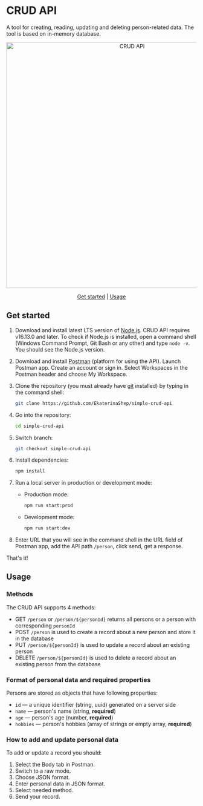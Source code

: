 # CRUD API

A tool for creating, reading, updating and deleting person-related data. The tool is based on in-memory database.

<p align="center">
<img src="https://user-images.githubusercontent.com/77797681/143687048-9d38dd33-27d9-47e4-b3ba-0ee07b716f1e.jpg" alt="CRUD API" style="width: 650px"/>
</p>

<p align="center">
<a href="#get-started">Get started</a> | <a href="#usage">Usage</a>
</p>

## Get started

1. Download and install latest LTS version of [Node.js](https://nodejs.org/en/). CRUD API requires v16.13.0 and later. To check if Node.js is installed, open a command shell (Windows Command Prompt, Git Bash or any other) and type `node -v`. You should see the Node.js version.

2. Download and install [Postman](https://www.postman.com/downloads/) (platform for using the API). Launch Postman app. Create an account or sign in. Select Workspaces in the Postman header and choose My Workspace.

3. Clone the repository (you must already have [git](https://git-scm.com/downloads) installed) by typing in the command shell:

   ```sh
   git clone https://github.com/EkaterinaShep/simple-crud-api
   ```

4. Go into the repository:

   ```sh
   cd simple-crud-api
   ```

5. Switch branch:

   ```sh
   git checkout simple-crud-api
   ```

6. Install dependencies:

   ```sh
   npm install
   ```

7. Run a local server in production or development mode:

   - Production mode:

     ```sh
     npm run start:prod
     ```

   - Development mode:

     ```sh
     npm run start:dev
     ```

8. Enter URL that you will see in the command shell in the URL field of Postman app, add the API path `/person`, click send, get a response.

That's it!

## Usage

### Methods

The CRUD API supports 4 methods:

- GET `/person` or `/person/${personId}` returns all persons or a person with corresponding `personId`
- POST `/person` is used to create a record about a new person and store it in the database
- PUT `/person/${personId}` is used to update a record about an existing person
- DELETE `/person/${personId}` is used to delete a record about an existing person from the database

### Format of personal data and required properties

Persons are stored as objects that have following properties:

- `id` — a unique identifier (string, uuid) generated on a server side
- `name` — person's name (string, **required**)
- `age` — person's age (number, **required**)
- `hobbies` — person's hobbies (array of strings or empty array, **required**)

### How to add and update personal data

To add or update a record you should:

1. Select the Body tab in Postman.
2. Switch to a raw mode.
3. Choose JSON format.
4. Enter personal data in JSON format.
5. Select needed method.
6. Send your record.
